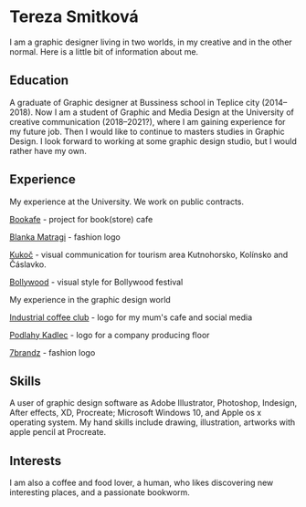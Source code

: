 # Tereza Smitková

I am a graphic designer living in two worlds, in my creative and in the other normal. 
Here is a little bit of information about me.

## Education
A graduate of Graphic designer at Bussiness school in Teplice city (2014–2018).
Now I am a student of Graphic and Media Design at the University of creative communication (2018–2021?), where I am gaining experience for my future job. Then I would like to continue to masters studies in Graphic Design. I look forward to working at some graphic design studio, but I would rather have my own. 

## Experience
My experience at the University. We work on public contracts.

[Bookafe](https://github.com/terezsmitkova/english-for-designers/blob/main/03-curriculum-vitae/projects/bookafe.png) - project for book(store) cafe

[Blanka Matragi](https://github.com/terezsmitkova/english-for-designers/blob/main/03-curriculum-vitae/projects/matragi.png) - fashion logo 

[Kukoč](https://github.com/terezsmitkova/english-for-designers/blob/main/03-curriculum-vitae/projects/kukoc.jpg) - visual communication for tourism area Kutnohorsko, Kolínsko and Čáslavko.

[Bollywood](https://github.com/terezsmitkova/english-for-designers/blob/main/03-curriculum-vitae/projects/posters-festival.jpg) - visual style for Bollywood festival

My experience in the graphic design world 

[Industrial coffee club](https://www.instagram.com/industrialcoffeeclub/) - logo for my mum's cafe and social media 

[Podlahy Kadlec](https://github.com/terezsmitkova/english-for-designers/blob/main/03-curriculum-vitae/projects/kadlec.jpg) - logo for a company producing floor

[7brandz](https://github.com/terezsmitkova/english-for-designers/blob/main/03-curriculum-vitae/projects/7brandz.png) - fashion logo

## Skills 
A user of graphic design software as Adobe Illustrator, Photoshop, Indesign, After effects, XD, Procreate; Microsoft Windows 10, and Apple os x operating system. My hand skills include drawing, illustration, artworks with apple pencil at Procreate.

## Interests
I am also a coffee and food lover, a human, who likes discovering new interesting places, and a passionate bookworm.
